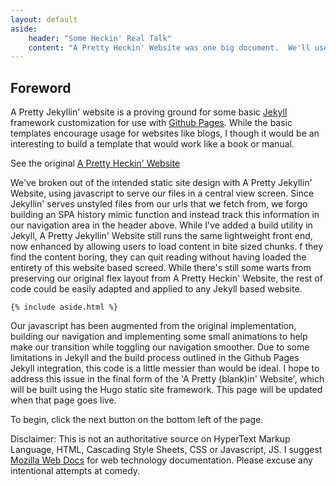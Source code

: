 ```yaml
---
layout: default
aside:
    header: "Some Heckin' Real Talk"
    content: "A Pretty Heckin' Website was one big document.  We'll use to Jekyll to serve the same content, but in digestible pieces."
---
```


## Foreword

A Pretty Jekyllin' website is a proving ground for some basic [Jekyll](https://jekyllrb.com) framework customization for use with [Github Pages](https://docs.github.com/en/pages).  While the basic templates encourage usage for websites like blogs, I though it would be an interesting to build a template that would work like a book or manual.  

See the original [A Pretty Heckin' Website](https://philotfarnsworth.github.io/APrettyHeckinWebsite/)

<div>
    <p>
        We've broken out of the intended static site design with A Pretty Jekyllin' Website, using javascript to serve our files in a central view screen.  Since Jekyllin' serves unstyled files from our urls that we fetch from, we forgo building an SPA history mimic function and instead track this information in our navigation area in the header above.  While I've added a build utility in Jekyll, A Pretty Jekyllin' Website still runs the same lightweight front end, now enhanced by allowing users to load content in bite sized chunks.  f they find the content boring, they can quit reading without having loaded the entirety of this website based screed.  While there's still some warts from preserving our original flex layout from A Pretty Heckin' Website, the rest of code could be easily adapted and applied to any Jekyll based website.
    </p>

    {% include aside.html %}
</div>

Our javascript has been augmented from the original implementation, building our navigation and implementing some small animations to help make our transition while toggling our navigation smoother.  Due to some limitations in Jekyll and the build process outlined in the Github Pages Jekyll integration, this code is a little messier than would be ideal.  I hope to address this issue in the final form of the 'A Pretty (blank)in' Website', which will be built using the Hugo static site framework.  This page will be updated when that page goes live.

To begin, click the next button on the bottom left of the page.

<p class="disclaimer">
    Disclaimer: This is not an authoritative source on HyperText Markup Language,
    <abbr>HTML</abbr>, Cascading Style Sheets, <abbr>CSS</abbr> or Javascript, <abbr>JS</abbr>.
    I suggest <a href="https://developer.mozilla.org/">Mozilla Web Docs</a> for web technology documentation.
    Please excuse any intentional attempts at comedy.
</p>
